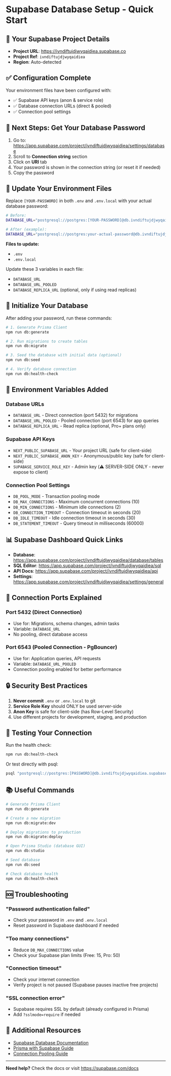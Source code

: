 # Supabase Database Setup - Quick Start

## 🎯 Your Supabase Project Details

- **Project URL**: https://ivndiftujdjwyqaidiea.supabase.co
- **Project Ref**: `ivndiftujdjwyqaidiea`
- **Region**: Auto-detected

## ✅ Configuration Complete

Your environment files have been configured with:
- ✅ Supabase API keys (anon & service role)
- ✅ Database connection URLs (direct & pooled)
- ✅ Connection pool settings

## 🔐 Next Steps: Get Your Database Password

1. Go to: https://app.supabase.com/project/ivndiftujdjwyqaidiea/settings/database
2. Scroll to **Connection string** section
3. Click on **URI** tab
4. Your password is shown in the connection string (or reset it if needed)
5. Copy the password

## 📝 Update Your Environment Files

Replace `[YOUR-PASSWORD]` in both `.env` and `.env.local` with your actual database password:

```bash
# Before:
DATABASE_URL="postgresql://postgres:[YOUR-PASSWORD]@db.ivndiftujdjwyqaidiea.supabase.co:5432/postgres"

# After (example):
DATABASE_URL="postgresql://postgres:your-actual-password@db.ivndiftujdjwyqaidiea.supabase.co:5432/postgres"
```

**Files to update:**
- `.env`
- `.env.local`

Update these 3 variables in each file:
- `DATABASE_URL`
- `DATABASE_URL_POOLED`
- `DATABASE_REPLICA_URL` (optional, only if using read replicas)

## 🚀 Initialize Your Database

After adding your password, run these commands:

```bash
# 1. Generate Prisma Client
npm run db:generate

# 2. Run migrations to create tables
npm run db:migrate

# 3. Seed the database with initial data (optional)
npm run db:seed

# 4. Verify database connection
npm run db:health-check
```

## 🔑 Environment Variables Added

### Database URLs
- `DATABASE_URL` - Direct connection (port 5432) for migrations
- `DATABASE_URL_POOLED` - Pooled connection (port 6543) for app queries
- `DATABASE_REPLICA_URL` - Read replica (optional, Pro+ plans only)

### Supabase API Keys
- `NEXT_PUBLIC_SUPABASE_URL` - Your project URL (safe for client-side)
- `NEXT_PUBLIC_SUPABASE_ANON_KEY` - Anonymous/public key (safe for client-side)
- `SUPABASE_SERVICE_ROLE_KEY` - Admin key (⚠️ SERVER-SIDE ONLY - never expose to client)

### Connection Pool Settings
- `DB_POOL_MODE` - Transaction pooling mode
- `DB_MAX_CONNECTIONS` - Maximum concurrent connections (10)
- `DB_MIN_CONNECTIONS` - Minimum idle connections (2)
- `DB_CONNECTION_TIMEOUT` - Connection timeout in seconds (20)
- `DB_IDLE_TIMEOUT` - Idle connection timeout in seconds (30)
- `DB_STATEMENT_TIMEOUT` - Query timeout in milliseconds (60000)

## 📊 Supabase Dashboard Quick Links

- **Database**: https://app.supabase.com/project/ivndiftujdjwyqaidiea/database/tables
- **SQL Editor**: https://app.supabase.com/project/ivndiftujdjwyqaidiea/sql
- **API Docs**: https://app.supabase.com/project/ivndiftujdjwyqaidiea/api
- **Settings**: https://app.supabase.com/project/ivndiftujdjwyqaidiea/settings/general

## 🎯 Connection Ports Explained

### Port 5432 (Direct Connection)
- Use for: Migrations, schema changes, admin tasks
- Variable: `DATABASE_URL`
- No pooling, direct database access

### Port 6543 (Pooled Connection - PgBouncer)
- Use for: Application queries, API requests
- Variable: `DATABASE_URL_POOLED`
- Connection pooling enabled for better performance

## 🔒 Security Best Practices

1. **Never commit** `.env` or `.env.local` to git
2. **Service Role Key** should ONLY be used server-side
3. **Anon Key** is safe for client-side (has Row-Level Security)
4. Use different projects for development, staging, and production

## 🧪 Testing Your Connection

Run the health check:
```bash
npm run db:health-check
```

Or test directly with psql:
```bash
psql "postgresql://postgres:[PASSWORD]@db.ivndiftujdjwyqaidiea.supabase.co:5432/postgres"
```

## 📚 Useful Commands

```bash
# Generate Prisma Client
npm run db:generate

# Create a new migration
npm run db:migrate:dev

# Deploy migrations to production
npm run db:migrate:deploy

# Open Prisma Studio (database GUI)
npm run db:studio

# Seed database
npm run db:seed

# Check database health
npm run db:health-check
```

## 🆘 Troubleshooting

### "Password authentication failed"
- Check your password in `.env` and `.env.local`
- Reset password in Supabase dashboard if needed

### "Too many connections"
- Reduce `DB_MAX_CONNECTIONS` value
- Check your Supabase plan limits (Free: 15, Pro: 50)

### "Connection timeout"
- Check your internet connection
- Verify project is not paused (Supabase pauses inactive free projects)

### "SSL connection error"
- Supabase requires SSL by default (already configured in Prisma)
- Add `?sslmode=require` if needed

## 📖 Additional Resources

- [Supabase Database Documentation](https://supabase.com/docs/guides/database)
- [Prisma with Supabase Guide](https://supabase.com/docs/guides/integrations/prisma)
- [Connection Pooling Guide](https://supabase.com/docs/guides/database/connecting-to-postgres#connection-pooler)

---

**Need help?** Check the docs or visit https://supabase.com/docs
